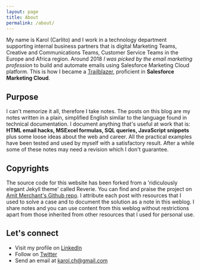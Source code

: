 ```yaml
---
layout: page
title: About
permalink: /about/
---
```


My name is Karol (Carlito) and I work in a technology department supporting internal business partners that is digital Marketing Teams, Creative and Communications Teams, Customer Service Teams in the Europe and Africa region. Around 2018 *I was picked by the email marketing profession* to build and automate emails using Salesforce Marketing Cloud platform. This is how I became a [Trailblazer](https://trailblazer.me/id/kcholewa), proficient in **Salesforce Marketing Cloud**.


## Purpose

I can't memorize it all, therefore I take notes. The posts on this blog are my notes written in a plain, simplified English similar to the language found in technical documentation. I document anything that's useful at work that is: **HTML email hacks, MSExcel formulas, SQL queries, JavaScript snippets**  plus some loose ideas about the web and career. All the practical examples have been tested and used by myself with a satisfactory result. After a while some of these notes may need a revision which I don't guarantee.

## Copyrights

The source code for this website has been forked from a 'ridiculously elegant Jekyll theme' called Reverie. You can find and praise the project on [Amit Merchant's Github repo](https://github.com/amitmerchant1990/reverie).
I attribute each post with resources that I used to solve a case and to document the solution as a note in this weblog.
I share notes and you can use content from this weblog without restrictions apart from those inherited from other resources that I used for personal use.

## Let's connect
* Visit my profile on [LinkedIn](https://www.linkedin.com/in/karolcholewa/)
* Follow on [Twitter](https://twitter.com/karolcholewa)
* Send an email at karol.ch@gmail.com